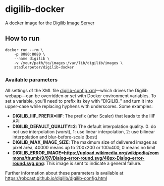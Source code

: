 # digilib-docker

A docker image for the [Digilib Image Server](https://github.com/robcast/digilib)

## How to run

```
docker run --rm \
    -p 8080:8080 \
    --name digilib \
    -v /your/path/to/images:/var/lib/digilib/images \
    stadlerpeter/digilib-docker
```

### Available parameters

All settings of the  XML file 
[digilib-config.xml](https://github.com/robcast/digilib/blob/master/webapp/src/main/webapp/WEB-INF/digilib-config.xml.template)—which drives the Digilib webapp—can be overridden or set with Docker environment variables. To set a variable, you'll need to prefix its key with "DIGILIB_" and turn it into upper-case while replacing hyphens with underscores. Some examples:

* **DIGILIB_IIIF_PREFIX=IIIF**: The prefix (after Scaler) that leads to the IIIF API
* **DIGILIB_DEFAULT_QUALITY=2**: The default interpolation quality.
        0: do not use interpolation (worst),
        1: use linear interpolation,
        2: use bilinear interpolation and blur-before-scale (best)
* **DIGILIB_MAX_IMAGE_SIZE**: The maximum size of delivered images as pixel area, 40000 means up to 200x200 or 100x400, 0 means no limit
* **DIGILIB_ERROR_IMAGE=https://upload.wikimedia.org/wikipedia/commons/thumb/9/97/Dialog-error-round.svg/48px-Dialog-error-round.svg.png**: This image is sent to indicate a general failure.

Further information about these parameters is available at https://robcast.github.io/digilib/digilib-config.html 